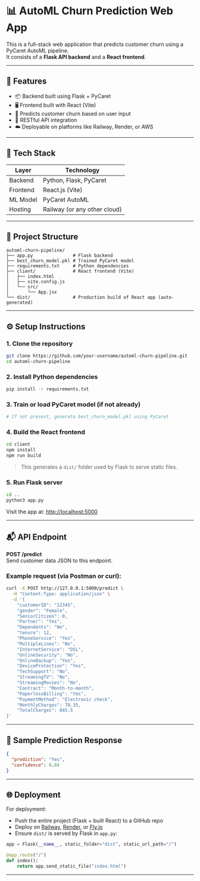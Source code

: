 # 📊 AutoML Churn Prediction Web App

This is a full-stack web application that predicts customer churn using a PyCaret AutoML pipeline.  
It consists of a **Flask API backend** and a **React frontend**.  

---

## 🚀 Features

- 📦 Backend built using Flask + PyCaret
- 🖥️ Frontend built with React (Vite)
- 🔮 Predicts customer churn based on user input
- 🔗 RESTful API integration
- ☁️ Deployable on platforms like Railway, Render, or AWS

---

## 🧠 Tech Stack

| Layer    | Technology     |
|----------|----------------|
| Backend  | Python, Flask, PyCaret |
| Frontend | React.js (Vite) |
| ML Model | PyCaret AutoML |
| Hosting  | Railway (or any other cloud) |

---

## 📁 Project Structure

```
automl-churn-pipeline/
├── app.py               # Flask backend
├── best_churn_model.pkl # Trained PyCaret model
├── requirements.txt     # Python dependencies
├── client/              # React frontend (Vite)
│   ├── index.html
│   ├── vite.config.js
│   └── src/
│       └── App.jsx
└── dist/                # Production build of React app (auto-generated)
```

---

## ⚙️ Setup Instructions

### 1. Clone the repository
```bash
git clone https://github.com/your-username/automl-churn-pipeline.git
cd automl-churn-pipeline
```

### 2. Install Python dependencies
```bash
pip install -r requirements.txt
```

### 3. Train or load PyCaret model (if not already)
```python
# If not present, generate best_churn_model.pkl using PyCaret
```

### 4. Build the React frontend
```bash
cd client
npm install
npm run build
```

> This generates a `dist/` folder used by Flask to serve static files.

### 5. Run Flask server
```bash
cd ..
python3 app.py
```

Visit the app at: [http://localhost:5000](http://localhost:5000)

---

## 📬 API Endpoint

**POST /predict**  
Send customer data JSON to this endpoint.

### Example request (via Postman or curl):
```bash
curl -X POST http://127.0.0.1:5000/predict \
  -H "Content-Type: application/json" \
  -d '{
    "customerID": "12345",
    "gender": "Female",
    "SeniorCitizen": 0,
    "Partner": "Yes",
    "Dependents": "No",
    "tenure": 12,
    "PhoneService": "Yes",
    "MultipleLines": "No",
    "InternetService": "DSL",
    "OnlineSecurity": "No",
    "OnlineBackup": "Yes",
    "DeviceProtection": "Yes",
    "TechSupport": "No",
    "StreamingTV": "No",
    "StreamingMovies": "No",
    "Contract": "Month-to-month",
    "PaperlessBilling": "Yes",
    "PaymentMethod": "Electronic check",
    "MonthlyCharges": 70.35,
    "TotalCharges": 845.5
}'
```

---

## 🧪 Sample Prediction Response

```json
{
  "prediction": "Yes",
  "confidence": 0.84
}
```

---

## 🌐 Deployment

For deployment:

- Push the entire project (Flask + built React) to a GitHub repo
- Deploy on [Railway](https://railway.app), [Render](https://render.com), or [Fly.io](https://fly.io)
- Ensure `dist/` is served by Flask in `app.py`:

```python
app = Flask(__name__, static_folder="dist", static_url_path="/")

@app.route("/")
def index():
    return app.send_static_file("index.html")
```

---

